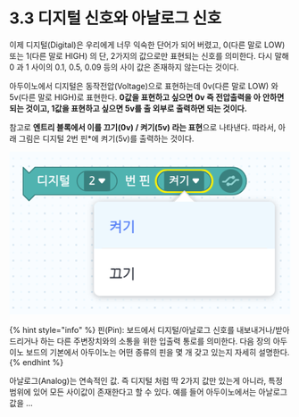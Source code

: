 # 3.3 디지털 신호와 아날로그 신호

이제 디지털\(Digital\)은 우리에게 너무 익숙한 단어가 되어 버렸고, 0\(다른 말로 LOW\) 또는 1\(다른 말로 HIGH\) 의 단, 2가지의 값으로만 표현되는 신호를 의미한다. 다시 말해 0 과 1 사이의 0.1, 0.5, 0.09 등의 사이 값은 존재하지 않는다는 것이다.

아두이노에서 디지털은 동작전압\(Voltage\)으로 표현하는데 0v\(다른 말로 LOW\) 와 5v\(다른 말로 HIGH\)로 표현한다. **0값을 표현하고 싶으면 0v 즉 전압출력을 아 안하면 되는 것이고, 1값을 표현하고 싶으면 5v를 출 외부로 출력하면 되는 것이다.**

참고로 **엔트리 블록에서 이를 끄기\(0v\) / 켜기\(5v\) 라는 표현**으로 나타낸다. 따라서, 아래 그림은 디지털 2번 핀\*에 켜기\(5v\)를 출력하는 것이다.

![](../.gitbook/assets/image%20%281%29.png)

{% hint style="info" %}
핀\(Pin\):  보드에서 디지털/아날로그 신호를 내보내거나/받아드리거나 하는 다른 주변장치와의 소통을 위한 입출력 통로를 의미한다. 다음 장의 아두이노 보드의 기본에서 아두이노는 어떤 종류의 핀을 몇 개 갖고 있는지 자세히 설명한다.
{% endhint %}

아날로그\(Analog\)는 연속적인 값. 즉 디지털 처럼 딱 2가지 값만 있는게 아니라, 특정 범위에 있어 모든 사이값이 존재한다고 할 수 있다. 예를 들어 아두이노에서는 아날로그 값을 ...

